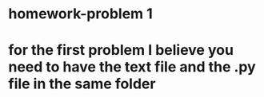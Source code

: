 # homework-problem 1

# for the first problem I believe you need to have the text file and the .py file in the same folder
